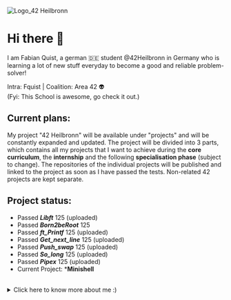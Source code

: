 ![Logo_42 Heilbronn](https://user-images.githubusercontent.com/82658678/135778265-e80ec5b8-6106-4bf4-aa9d-220770e731da.png)

# Hi there 👋

I am Fabian Quist, a german 🇩🇪 student @42Heilbronn in Germany who is learning a lot of new stuff everyday to become a good and reliable problem-solver!

Intra: Fquist |
Coalition: Area 42 :alien:
<br>(Fyi: This School is awesome, go check it out.)

## Current plans:

My project "42 Heilbronn" will be available under "projects" and will be constantly expanded and updated.
The project will be divided into 3 parts, which contains all my projects that I want to achieve during the **core curriculum**, the **internship** and the following **specialisation phase** (subject to change). The repositories of the individual projects will be published and linked to the project as soon as I have passed the tests. Non-related 42 projects are kept separate.

 ## Project status:
 
- Passed ***Libft*** 125 (uploaded)
- Passed ***Born2beRoot*** 125
- Passed ***ft_Printf*** 125 (uploaded)
- Passed ***Get_next_line*** 125 (uploaded)
- Passed ***Push_swap*** 125 (uploaded)
- Passed ***So_long*** 125 (uploaded)
- Passed ***Pipex*** 125 (uploaded)
- Current Project: ***Minishell**

<br>
<details>  
<summary>Click here to know more about me :)</summary>
  

- 🔭 I’m currently working on: writing my own little bash together with denicem.
- 🌱 I’m currently learning: C!
- 📫 How to reach me: Email: fquist@student.42heilbronn.de | Discord: Nelixx#0195
- ⚡ Fun fact: I have a B.Sc. in cultural Anthropology/Ethnology.
</details>
